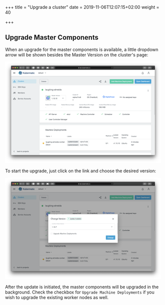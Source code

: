 +++
title = "Upgrade a cluster"
date = 2019-11-06T12:07:15+02:00
weight = 40

+++

## Upgrade Master Components

When an upgrade for the master components is available, a little dropdown arrow will be shown besides the Master Version on the cluster's page:

![Cluster with available upgrade](04-upgrade-cluster-arrow.png)

To start the upgrade, just click on the link and choose the desired version:

![Dialog to choose upgrade version](04-upgrade-cluster-select-version.png)

After the update is initiated, the master components will be upgraded in the background. Check the checkbox for `Upgrade Machine Deployments` if you wish to upgrade the existing worker nodes as well.
